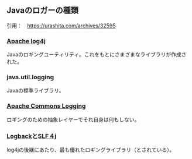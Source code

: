 ## Javaのロガーの種類

引用：　https://urashita.com/archives/32595

### [Apache log4j](https://logging.apache.org/log4j/2.x/)

Javaのロギングユーティリティ。これをもとにさまざまなライブラリが作成された。

### java.util.logging

Javaの標準ライブラリ。

### [Apache Commons Logging](https://commons.apache.org/proper/commons-logging/)

ロギングのための抽象レイヤーでそれ自身は何もしない。

### [Logback](https://logback.qos.ch/)と[SLF４j](https://www.slf4j.org/)

log4jの後継にあたり、最も優れたロギングライブラリ（とされている）。

